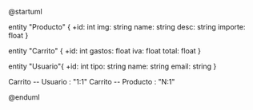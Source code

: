@startuml

entity "Producto" {
    +id: int
    img: string
    name: string
    desc: string
    importe: float
}

entity "Carrito" {
    +id: int
    gastos: float
    iva: float
    total: float
}

entity "Usuario"{
    +id: int
    tipo: string
    name: string
    email: string
}

Carrito -- Usuario : "1:1"
Carrito -- Producto : "N:1"

@enduml
<!-- @startuml
class Producto{
    +id: int
    name: string
    desc: string
    importe: float
}
class Carrito{
    +id: int
    productos: Producto[]
    total: float
}

class Usuario{
    +id: int
    carrito: Carrito
}

class Cliente{
    name: string
    email: string
    pass: string
}
Usuario--|>Cliente

@enduml -->
